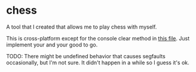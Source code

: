 # chess

A tool that I created that allows me to play chess with myself.

This is cross-platform except for the console clear method in [this file](src/view/console_view/ConsoleSession.cpp). Just implement your and your good to go.

TODO: There might be undefined behavior that causes segfaults occasionally, but I'm not sure. It didn't happen in a while so I guess it's ok.
